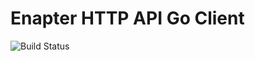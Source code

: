 # Enapter HTTP API Go Client

![Build Status](https://github.com/enapter/http-api-go-client/workflows/CI/badge.svg)
